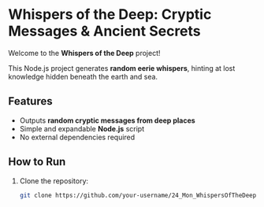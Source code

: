 # Whispers of the Deep: Cryptic Messages & Ancient Secrets

Welcome to the **Whispers of the Deep** project!

This Node.js project generates **random eerie whispers**, hinting at lost knowledge hidden beneath the earth and sea.

## Features
- Outputs **random cryptic messages from deep places**
- Simple and expandable **Node.js** script
- No external dependencies required

## How to Run

1. Clone the repository:
   ```bash
   git clone https://github.com/your-username/24_Mon_WhispersOfTheDeep.git
